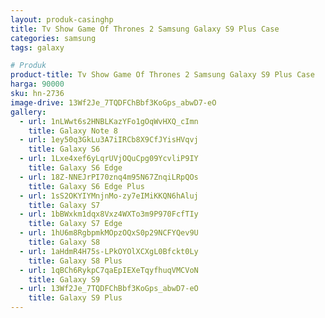```yaml
---
layout: produk-casinghp
title: Tv Show Game Of Thrones 2 Samsung Galaxy S9 Plus Case
categories: samsung
tags: galaxy

# Produk
product-title: Tv Show Game Of Thrones 2 Samsung Galaxy S9 Plus Case
harga: 90000
sku: hn-2736
image-drive: 13Wf2Je_7TQDFChBbf3KoGps_abwD7-eO
gallery:
  - url: 1nLWwt6s2HNBLKazYFo1gOqWvHXQ_cImn
    title: Galaxy Note 8
  - url: 1ey50q3GkLu3A7iIRCb8X9CfJYisHVqvj
    title: Galaxy S6
  - url: 1Lxe4xef6yLqrUVjOQuCpg09YcvliP9IY
    title: Galaxy S6 Edge
  - url: 18Z-NNEJrPI70znq4m95N67ZnqiLRpQOs
    title: Galaxy S6 Edge Plus
  - url: 1sS2OKYIYMnjnMo-zy7eIMiKKQN6hAluj
    title: Galaxy S7
  - url: 1bBWxkm1dqx8Vxz4WXTo3m9P970FcfTIy
    title: Galaxy S7 Edge
  - url: 1hU6m8RgbpmkMOpzOQxS0p29NCFYQev9U
    title: Galaxy S8
  - url: 1aHdmR4H75s-LPkOYOlXCXgL0Bfckt0Ly
    title: Galaxy S8 Plus
  - url: 1qBCh6RykpC7qaEpIEXeTqyfhuqVMCVoN
    title: Galaxy S9
  - url: 13Wf2Je_7TQDFChBbf3KoGps_abwD7-eO
    title: Galaxy S9 Plus
---
```

